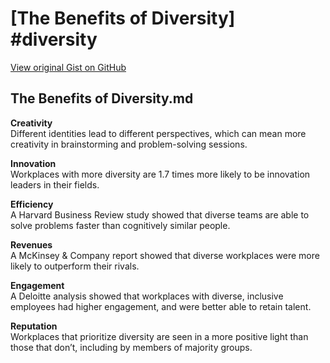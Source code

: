 # [The Benefits of Diversity] #diversity

[View original Gist on GitHub](https://gist.github.com/Integralist/5df830bae2bc2883b998625af743e041)

## The Benefits of Diversity.md

**Creativity**  
Different identities lead to different perspectives, which can mean more creativity in brainstorming and problem-solving sessions.

**Innovation**  
Workplaces with more diversity are 1.7 times more likely to be innovation leaders in their fields.

**Efficiency**  
A Harvard Business Review study showed that diverse teams are able to solve problems faster than cognitively similar people.

**Revenues**  
A McKinsey & Company report showed that diverse workplaces were more likely to outperform their rivals.

**Engagement**  
A Deloitte analysis showed that workplaces with diverse, inclusive employees had higher engagement, and were better able to retain talent.

**Reputation**  
Workplaces that prioritize diversity are seen in a more positive light than those that don’t, including by members of majority groups.

